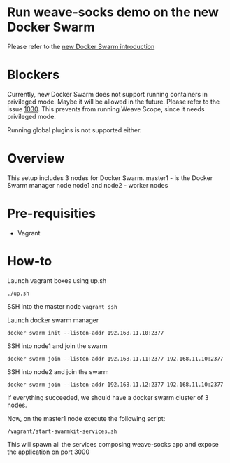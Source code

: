 # Run weave-socks demo on the new Docker Swarm

Please refer to the [new Docker Swarm introduction](http://container-solutions.com/hail-new-docker-swarm/)

# Blockers

Currently, new Docker Swarm does not support running containers in privileged mode. 
Maybe it will be allowed in the future.
Please refer to the issue [1030](https://github.com/docker/swarmkit/issues/1030#issuecomment-232299819).
This prevents from running Weave Scope, since it needs privileged mode.

Running global plugins is not supported either.

# Overview

This setup includes 3 nodes for Docker Swarm.
master1 - is the Docker Swarm manager node
node1 and node2 - worker nodes

# Pre-requisities

* Vagrant


# How-to

Launch vagrant boxes using up.sh
```
./up.sh
```

SSH into the master node ```vagrant ssh```

Launch docker swarm manager
```
docker swarm init --listen-addr 192.168.11.10:2377
```

SSH into node1 and join the swarm
```
docker swarm join --listen-addr 192.168.11.11:2377 192.168.11.10:2377
```

SSH into node2 and join the swarm
```
docker swarm join --listen-addr 192.168.11.12:2377 192.168.11.10:2377
```

If everything succeeded, we should have a docker swarm cluster of 3 nodes.

Now, on the master1 node execute the following script:
```
/vagrant/start-swarmkit-services.sh
```

This will spawn all the services composing weave-socks app and expose the application on port 3000
